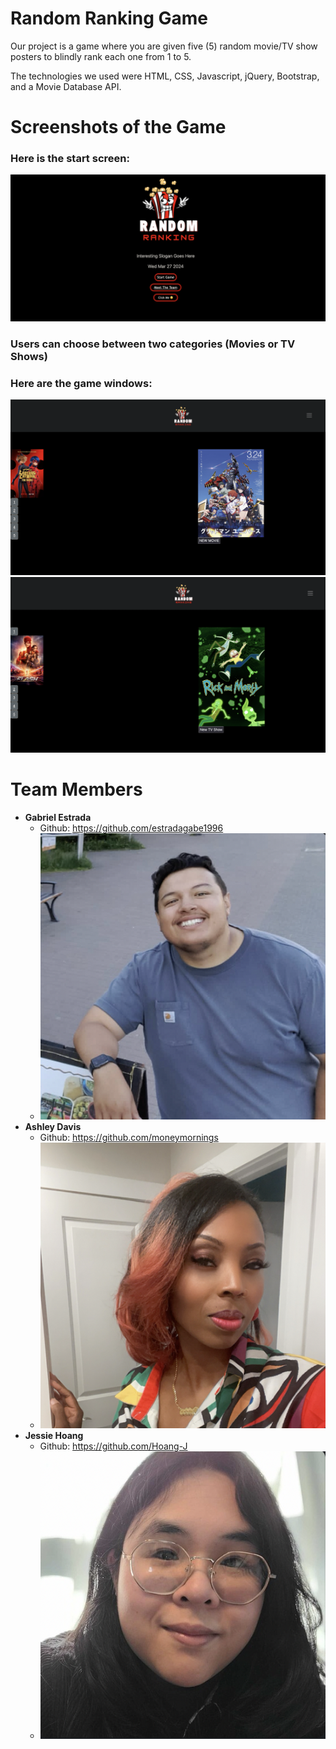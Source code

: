 <!-- explanation of what the project is/what it does -->
<!-- what technologies you used -->
<!-- screenshots of your project -->
<!-- list of team members and headshots and links -->

# Random Ranking Game
Our project is a game where you are given five (5) random movie/TV show posters to blindly rank each one from 1 to 5.

The technologies we used were HTML, CSS, Javascript, jQuery, Bootstrap, and a Movie Database API.

# Screenshots of the Game
### Here is the start screen:
![Random Ranking start screen](./Markdown%20photos/randomRanking-start-page.png)

### Users can choose between two categories (Movies or TV Shows)
### Here are the game windows:
![Random Ranking game screen with Movie category](./Markdown%20photos/movie-game-page.png)
![Random Ranking game screen with TV Show category](./Markdown%20photos/tvShows-game-page.png)

# Team Members
* __Gabriel Estrada__
    * Github: https://github.com/estradagabe1996
    * ![Gabe's profile picture](./Markdown%20photos/gabe-profile-pic.png)
* __Ashley Davis__
    * Github: https://github.com/moneymornings
    * ![Ashley's profile picture](./Markdown%20photos/ashley-profile-pic.png)
* __Jessie Hoang__
    * Github: https://github.com/Hoang-J
    * ![Jessie's profile picture](./Markdown%20photos/jessie-profile-pic.png)
